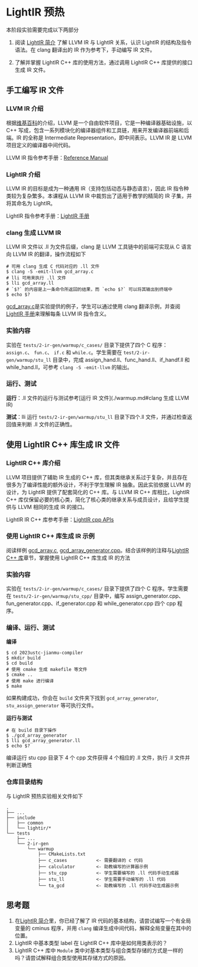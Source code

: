 # LightIR 预热

本阶段实验需要完成以下两部分

1. 阅读 [LightIR 简介](../common/LightIR.md) 了解 LLVM IR 与 LightIR 关系，认识 LightIR 的结构及指令语法。在 clang 翻译出的 IR 作为参考下，手动编写 IR 文件。

2. 了解并掌握 LightIR C++ 库的使用方法，通过调用 LightIR C++ 库提供的接口生成 IR 文件。


## 手工编写 IR 文件

### LLVM IR 介绍

根据[维基百科](https://zh.wikipedia.org/zh-cn/LLVM)的介绍，LLVM 是一个自由软件项目，它是一种编译器基础设施，以 C++ 写成，包含一系列模块化的编译器组件和工具链，用来开发编译器前端和后端。IR 的全称是 Intermediate Representation，即中间表示。LLVM IR 是 LLVM 项目定义的编译器中间代码。

LLVM IR 指令参考手册：[Reference Manual](https://llvm.org/docs/LangRef.html)

### LightIR 介绍

LLVM IR 的目标是成为一种通用 IR（支持包括动态与静态语言），因此 IR 指令种类较为复杂繁多。本课程从 LLVM IR 中裁剪出了适用于教学的精简的 IR 子集，并将其命名为 LightIR。

LightIR 指令参考手册：[LightIR 手册](../common/LightIR.md#ir-%E6%A0%BC%E5%BC%8F)

### clang 生成 LLVM IR
<!-- TODO: 重写 bash cat -->
LLVM IR 文件以 .ll 为文件后缀，clang 是 LLVM 工具链中的前端可实现从 C 语言向 LLVM IR 的翻译，操作流程如下

```shell
# 可用 clang 生成 C 代码对应的 .ll 文件
$ clang -S -emit-llvm gcd_array.c
# lli 可用来执行 .ll 文件
$ lli gcd_array.ll
# `$?` 的内容是上一条命令所返回的结果，而 `echo $?` 可以将其输出到终端中
$ echo $?
```

[gcd_array.c](https://cscourse.ustc.edu.cn/vdir/Gitlab/compiler_staff/2023ustc-jianmu-compiler-ta/-/blob/master/tests/2-ir-gen/warmup/ta_gcd/gcd_array.c)是实验提供的例子，学生可以通过使用 clang 翻译示例，并查阅[LightIR 手册](../common/LightIR.md#lightir-指令)来理解每条 LLVM IR 指令含义。

### 实验内容

<!-- TODO: 把 2023ustc-jianmu-compiler-ta 换成公开仓库 -->

实验在 `tests/2-ir-gen/warmup/c_cases/` 目录下提供了四个 C 程序： `assign.c`、 `fun.c`、 `if.c` 和 `while.c`。学生需要在 `test/2-ir-gen/warmup/stu_ll` 目录中，完成 assign_hand.ll、func_hand.ll、if_handf.ll 和 while_hand.ll，可参考 `clang -S -emit-llvm` 的输出。

### 运行、测试

**运行**：.ll 文件的运行与测试参考[运行 IR 文件](./warmup.md#clang 生成 LLVM IR)

**测试**：lli 运行 `tests/2-ir-gen/warmup/stu_ll` 目录下四个.ll 文件，并通过检查返回值来判断 .ll 文件的正确性。


## 使用 LightIR C++ 库生成 IR 文件

### LightIR C++ 库介绍

LLVM 项目提供了辅助 IR 生成的 C++ 库，但其类继承关系过于复杂，并且存在很多为了编译性能的额外设计，不利于学生理解 IR 抽象。因此实验依据 LLVM 的设计，为 LightIR 提供了配套简化的 C++ 库。与 LLVM IR C++ 库相比，LightIR C++ 库仅保留必要的核心类，简化了核心类的继承关系与成员设计，且给学生提供与 LLVM 相同的生成 IR 的接口。

LightIR IR C++ 库参考手册：[LightIR cpp APIs](../common/LightIR.md#c-apis)

### 使用 LightIR C++ 库生成 IR 示例

阅读样例 [gcd_array.c](https://cscourse.ustc.edu.cn/vdir/Gitlab/compiler_staff/2023ustc-jianmu-compiler-ta/-/blob/master/tests/2-ir-gen/warmup/ta_gcd/gcd_array.c), [gcd_array_generator.cpp](https://cscourse.ustc.edu.cn/vdir/Gitlab/compiler_staff/2023ustc-jianmu-compiler-ta/-/blob/master/tests/2-ir-gen/warmup/ta_gcd/gcd_array_generator.cpp)。结合该样例的注释与[LightIR C++ 库](../common/LightIR.md#)章节，掌握使用 LightIR C++ 库生成 IR 的方法

### 实验内容

实验在 `tests/2-ir-gen/warmup/c_cases/` 目录下提供了四个 C 程序。学生需要在 `tests/2-ir-gen/warmup/stu_cpp/` 目录中，编写 assign_generator.cpp、fun_generator.cpp、if_generator.cpp 和 while_generator.cpp 四个 cpp 程序。

### 编译、运行、测试

**编译**

```shell
$ cd 2023ustc-jianmu-compiler
$ mkdir build
$ cd build
# 使用 cmake 生成 makefile 等文件
$ cmake ..
# 使用 make 进行编译
$ make
```

如果构建成功，你会在 `build` 文件夹下找到 `gcd_array_generator`, `stu_assign_generator` 等可执行文件。

**运行与测试**

```shell
# 在 build 目录下操作
$ ./gcd_array_generator
$ lli gcd_array_generator.ll
$ echo $?
```

编译运行 stu cpp 目录下 4 个 cpp 文件获得 4 个相应的 .ll 文件，执行 .ll 文件并判断正确性

### 仓库目录结构

与 LightIR 预热实验相关文件如下

```
.
├── ...
├── include
│   ├── common
│   └── lightir/*
└── tests
    ├── ...
    └── 2-ir-gen
        └── warmup
            ├── CMakeLists.txt
            ├── c_cases           <- 需要翻译的 c 代码
            ├── calculator        <- 助教编写的计算器示例
            ├── stu_cpp           <- 学生需要编写的 .ll 代码手动生成器
            ├── stu_ll            <- 学生需要手动编写的 .ll 代码
            └── ta_gcd            <- 助教编写的 .ll 代码手动生成器示例
```


## 思考题

1. 在[LightIR 简介](../common/LightIR.md)里，你已经了解了 IR 代码的基本结构，请尝试编写一个有全局变量的 cminus 程序，并用 `clang` 编译生成中间代码，解释全局变量在其中的位置。
2. LightIR 中基本类型 label 在 LightIR C++ 库中是如何用类表示的？
3. LightIR C++ 库中 `Module` 类中对基本类型与组合类型存储的方式是一样的吗？请尝试解释组合类型使用其存储方式的原因。
